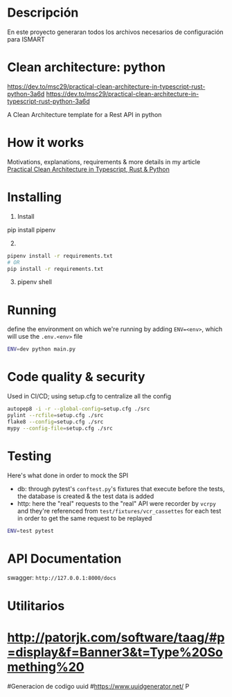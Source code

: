 # Descripción

En este proyecto generaran todos los archivos necesarios de configuración para ISMART
# Clean architecture: python

https://dev.to/msc29/practical-clean-architecture-in-typescript-rust-python-3a6d
https://dev.to/msc29/practical-clean-architecture-in-typescript-rust-python-3a6d

A Clean Architecture template for a Rest API in python

# How it works

Motivations, explanations, requirements & more details in my article [Practical Clean Architecture in Typescript, Rust & Python](https://dev.to/msc29/practical-clean-architecture-in-typescript-rust-python-3a6d)

# Installing

1. Install

pip install pipenv

2. 
```bash
pipenv install -r requirements.txt
# OR
pip install -r requirements.txt
```
3. pipenv shell

# Running

define the environment on which we're running by adding `ENV=<env>`, which will use the `.env.<env>` file

```bash
ENV=dev python main.py
```

# Code quality & security

Used in CI/CD; using setup.cfg to centralize all the config

```bash
autopep8 -i -r --global-config=setup.cfg ./src
pylint --rcfile=setup.cfg ./src
flake8 --config=setup.cfg ./src
mypy --config-file=setup.cfg ./src
```

# Testing

Here's what done in order to mock the SPI

- db: through pytest's `conftest.py`'s fixtures that execute before the tests, the database is created & the test data is added
- http: here the "real" requests to the "real" API were recorder by `vcrpy` and they're referenced from `test/fixtures/vcr_cassettes` for each test in order to get the same request to be replayed

```bash
ENV=test pytest
```

# API Documentation

swagger: `http://127.0.0.1:8000/docs`


# Utilitarios
# http://patorjk.com/software/taag/#p=display&f=Banner3&t=Type%20Something%20
#Generacion de codigo uuid
#https://www.uuidgenerator.net/ P